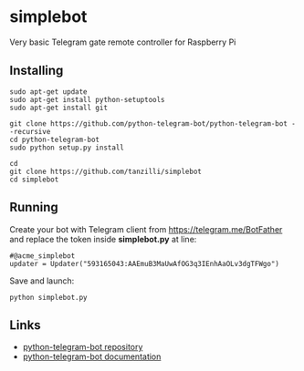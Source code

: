 # simplebot

Very basic Telegram gate remote controller for Raspberry Pi

## Installing

	sudo apt-get update
	sudo apt-get install python-setuptools
	sudo apt-get install git

	git clone https://github.com/python-telegram-bot/python-telegram-bot --recursive
	cd python-telegram-bot
	sudo python setup.py install
	
	cd
	git clone https://github.com/tanzilli/simplebot
	cd simplebot

## Running

Create your bot with Telegram client from <https://telegram.me/BotFather> and replace the
token inside __simplebot.py__ at line:

	#@acme_simplebot
	updater = Updater("593165043:AAEmuB3MaUwAfOG3q3IEnhAaOLv3dgTFWgo")	

Save and launch:
	
	python simplebot.py

## Links

* [python-telegram-bot repository](https://github.com/python-telegram-bot/python-telegram-bot)	
* [python-telegram-bot documentation](https://python-telegram-bot.readthedocs.io/en/stable/index.html)	
	
 

